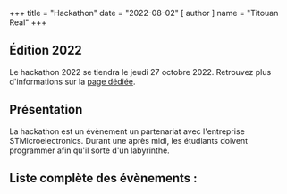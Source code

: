 +++
title = "Hackathon"
date = "2022-08-02"
[ author ]
  name = "Titouan Real"
+++

## Édition 2022
Le hackathon 2022 se tiendra le jeudi 27 octobre 2022. Retrouvez plus d'informations sur la [page dédiée](2022).


## Présentation
La hackathon est un évènement un partenariat avec l'entreprise STMicroelectronics. 
Durant une après midi, les étudiants doivent programmer afin qu'il sorte d'un labyrinthe. 


## Liste complète des évènements :